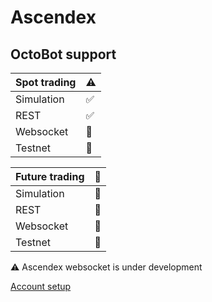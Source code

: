 # Ascendex

## OctoBot support

| Spot trading | ⚠ |
| :--- | :--- |
| Simulation | ✅ |
| REST | ✅ |
| Websocket | 🚧 |
| Testnet | 🚧 |

| Future trading | 🚧 |
| :--- | :--- |
| Simulation | 🚧 |
| REST | 🚧 |
| Websocket | 🚧 |
| Testnet | 🚧 |

⚠ Ascendex websocket is under development

[Account setup](setup.md)

